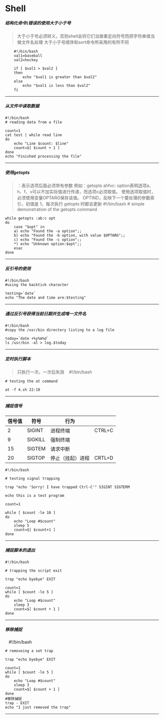 # Shell

##### 结构化命令\错误的使用大于小于号
> 大于小于号必须转义，否则shell会将它们当做重定向符号而把字符串值当做文件名处理
> 大于小于号顺序和sort命令所采用的有所不同

		#!/bin/bash
		val1=baseball
		val2=hockey

		if [ $val1 > $val2 ]
		then
			echo "$val1 is greater than $val2"
		else
			echo "$val1 is less than $val2"
		fi
****
##### 从文件中读取数据
    #!/bin/bash
    # reading data from a file

    count=1
    cat test | while read line
    do
        echo "Line $count: $line"
        count=$[ $count + 1 ]
    done
    echo "Finished processing the file"
****
##### 使用getopts
> ：表示选项后面必须带有参数
> 例如：getopts ahfvc: option表明选项a、h、f、v可以不加实际值进行传递，而选项c必须取值。
> 使用选项取值时，必须使用变量OPTARG保存该值。
> OPTIND，反映下一个要处理的参数索引，初值是 1，每次执行 getopts 时都会更新
    #!/bin/bash
    # simple demonstration of the getopts command

    while getopts :ab:c opt
    do
        case "$opt" in
        a) echo "Found the -a option";;
        b) echo "Found the -b option, with value $OPTARG";;
        c) echo "Found the -c option";;
        *) echo "Unknown option:$opt";;
        esac
    done
****
##### 反引号的使用
    #!/bin/bash
    #using the backtick character

    testing=`date`
    echo "The date and time are:$testing"
    
****

##### 通过反引号获得当前日期并生成唯一文件名
    #!/bin/bash
    #copy the /usr/bin directory listing to a log file

    today=`date +%y%m%d`
    ls /usr/bin -al > log.$today
****

##### 定时执行脚本
> 只执行一次，一次后失效
    #!/bin/bash

    # testing the at command

    at -f 4.sh 22:10
****
##### 捕捉信号
|信号值|符号|行为|    |
|-----|----|----|----|
|2|SIGINT|进程终端|CTRL+C|
|9|SIGKILL|强制终端|
|15|SIGTEM|请求中断|
|20|SIGTOP|停止（挂起）进程|CRTL+D|

    #!/bin/bash

    # testing signal trapping

    trap "echo 'Sorry! I have trapped Ctrl-C'" SIGINT SIGTERM

    echo this is a test program

    count=1

    while [ $count -le 10 ]
    do
        echo "Loop #$count"
        sleep 5
        count=$[ $count+1 ]
    done
****
##### 捕捉脚本的退出
    #!/bin/bash

    # trapping the script exit

    trap "echo byebye" EXIT

    count=1
    while [ $count -le 5 ]
    do
        echo "Loop #$count"
        sleep 3
        count=$[ $count + 1 ]
    done
 *****
##### 移除捕捉
    #!/bin/bash

    # removeing a set trap

    trap "echo byebye" EXIT

    count=1
    while [ $count -le 5 ]
    do
        echo "Loop #$count"
        sleep 3
        count=$[ $count + 1 ]
    done
    #移除捕捉
    trap - EXIT
    echo "I just removed the trap"
    
****

